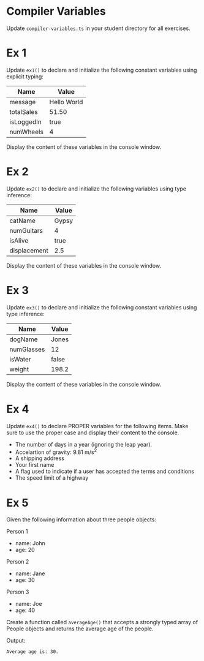# Compiler Variables
Update `compiler-variables.ts` in your student directory for all exercises.

# Ex 1
Update `ex1()` to declare and initialize the following constant variables using explicit typing:

|Name        |Value       |
|------------|------------|
|message     |Hello World |
|totalSales  |51.50       |
|isLoggedIn  |true        |
|numWheels   |4           |

Display the content of these variables in the console window.

# Ex 2
Update `ex2()` to declare and initialize the following variables using type inference:

|Name        |Value       |
|------------|------------|
|catName     |Gypsy       |
|numGuitars  |4           |
|isAlive     |true        |
|displacement|2.5         |

Display the content of these variables in the console window.

# Ex 3
Update `ex3()` to declare and initialize the following constant variables using type inference:

|Name        |Value       |
|------------|------------|
|dogName     |Jones       |
|numGlasses  |12          |
|isWater     |false       |
|weight      |198.2       |

Display the content of these variables in the console window.

# Ex 4
Update `ex4()` to declare PROPER variables for the following items.  Make
sure to use the proper case and display their content to the console.

- The number of days in a year (ignoring the leap year).
- Accelartion of gravity: 9.81 m/s<sup>2</sup>
- A shipping address
- Your first name
- A flag used to indicate if a user has accepted the terms and conditions
- The speed limit of a highway


# Ex 5 
Given the following information about three people objects:

Person 1
- name: John
- age: 20 

Person 2
- name: Jane
- age: 30

Person 3
- name: Joe
- age: 40

Create a function called `averageAge()` that accepts a strongly typed array of People objects and returns the average age of the people.

Output:
```
Average age is: 30.
```
